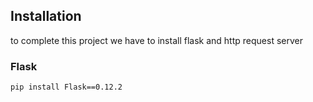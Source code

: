 ## Installation

to complete this project we have to install flask and http request server
### Flask
```bash
pip install Flask==0.12.2
```

